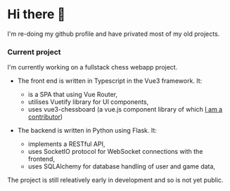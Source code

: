 # Hi there 👋

I'm re-doing my github profile and have privated most of my old projects.

### Current project

I'm currently working on a fullstack chess webapp project. 

 - The front end is written in Typescript in the Vue3 framework. It: 
   - is a SPA that using Vue Router, 
   - utilises Vuetify library for UI components,
   - uses vue3-chessboard (a vue.js component library of which [I am a contributor](https://github.com/qwerty084/vue3-chessboard/commits?author=gavin-lb))
     
- The backend is written in Python using Flask. It:
   - implements a RESTful API,
   - uses SocketIO protocol for WebSocket connections with the frontend,
   - uses SQLAlchemy for database handling of user and game data,

The project is still releatively early in development and so is not yet public. 

